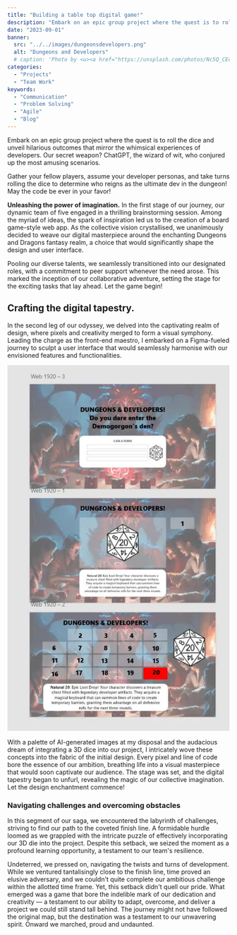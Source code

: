 ```yaml
---
title: "Building a table top digital game!"
description: "Embark on an epic group project where the quest is to roll the dice and unveil hilarious outcomes that mirror the whimsical experiences of developers."
date: "2023-09-01"
banner:
  src: "../../images/dungeonsdevelopers.png"
  alt: "Dungeons and Developers"
  # caption: 'Photo by <u><a href="https://unsplash.com/photos/Nc5Q_CEcY44">Flo</a></u>'
categories:
  - "Projects"
  - "Team Work"
keywords:
  - "Communication"
  - "Problem Solving"
  - "Agile"
  - "Blog"
---
```


<!-- Inline code: `print()` -->

Embark on an epic group project where the quest is to roll the dice and unveil hilarious outcomes that mirror the whimsical experiences of developers. Our secret weapon? ChatGPT, the wizard of wit, who conjured up the most amusing scenarios.

Gather your fellow players, assume your developer personas, and take turns rolling the dice to determine who reigns as the ultimate dev in the dungeon! May the code be ever in your favor!

**Unleashing the power of imagination.** In the first stage of our journey, our dynamic team of five engaged in a thrilling brainstorming session. Among the myriad of ideas, the spark of inspiration led us to the creation of a board game-style web app. As the collective vision crystallised, we unanimously decided to weave our digital masterpiece around the enchanting Dungeons and Dragons fantasy realm, a choice that would significantly shape the design and user interface.

Pooling our diverse talents, we seamlessly transitioned into our designated roles, with a commitment to peer support whenever the need arose. This marked the inception of our collaborative adventure, setting the stage for the exciting tasks that lay ahead. Let the game begin!

## Crafting the digital tapestry.

In the second leg of our odyssey, we delved into the captivating realm of design, where pixels and creativity merged to form a visual symphony. Leading the charge as the front-end maestro, I embarked on a Figma-fueled journey to sculpt a user interface that would seamlessly harmonise with our envisioned features and functionalities.

![Bnanas Project Planning](../../images/dddesign.jpg "FAdobe XD planing and design structure [caption](https://konstantin.digital).")

With a palette of AI-generated images at my disposal and the audacious dream of integrating a 3D dice into our project, I intricately wove these concepts into the fabric of the initial design. Every pixel and line of code bore the essence of our ambition, breathing life into a visual masterpiece that would soon captivate our audience. The stage was set, and the digital tapestry began to unfurl, revealing the magic of our collective imagination. Let the design enchantment commence!

### Navigating challenges and overcoming obstacles

In this segment of our saga, we encountered the labyrinth of challenges, striving to find our path to the coveted finish line. A formidable hurdle loomed as we grappled with the intricate puzzle of effectively incorporating our 3D die into the project. Despite this setback, we seized the moment as a profound learning opportunity, a testament to our team's resilience.

Undeterred, we pressed on, navigating the twists and turns of development. While we ventured tantalisingly close to the finish line, time proved an elusive adversary, and we couldn't quite complete our ambitious challenge within the allotted time frame. Yet, this setback didn't quell our pride. What emerged was a game that bore the indelible mark of our dedication and creativity — a testament to our ability to adapt, overcome, and deliver a project we could still stand tall behind. The journey might not have followed the original map, but the destination was a testament to our unwavering spirit. Onward we marched, proud and undaunted.
